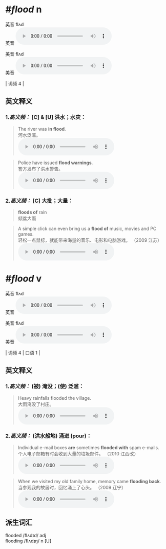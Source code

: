 # ***\#flood*** n
英音 flʌd  
英音
<audio src="./media/flood-B.aac" controls="controls"></audio>

美音 flʌd  
美音
<audio src="./media/flood.aac" controls="controls"></audio>



| 词频 4 |  

英文释义
---
### 1.*高义频：* **[C] & [U] 洪水；水灾：**  

 > The river was **in flood**.   
 > 河水泛滥。    
<audio src="./media/flood-1.aac" controls="controls"></audio>

 > Police have issued **flood warnings**.  
 > 警方发布了洪水警告。    
<audio src="./media/flood-2.aac" controls="controls"></audio>

### 2.*高义频：* **[C] 大批；大量：**  

 > **floods of** rain  
 > 倾盆大雨    

 > A simple click can even bring us a **flood of** music, movies and PC games.  
 > 轻松一点鼠标，就能带来海量的音乐、电影和电脑游戏。  （2009 江苏）  
<audio src="./media/flood-3.aac" controls="controls"></audio>


# ***\#flood*** v
英音 flʌd  
英音
<audio src="./media/flood-B.aac" controls="controls"></audio>

美音 flʌd  
美音
<audio src="./media/flood.aac" controls="controls"></audio>



| 词频 4 | 口语 1 |  

英文释义
---
### 1.*高义频：* **(被) 淹没；(使) 泛滥：**  

 > Heavy rainfalls flooded the village.  
 > 大雨淹没了村庄。    
<audio src="./media/flood-4.aac" controls="controls"></audio>

### 2.*高义频：* **(洪水般地) 涌进 (pour)：**  

 > Individual e-mail boxes **are** sometimes **flooded with** spam e-mails.   
 > 个人电子邮箱有时会收到大量的垃圾邮件。  （2010 江西改）  
<audio src="./media/flood-6.aac" controls="controls"></audio>

 > When we visited my old family home, memory came **flooding back**.   
 > 当参观我的故居时，回忆涌上了心头。  （2009 辽宁）  
<audio src="./media/P183 flood-1.aac" controls="controls"></audio>


派生词汇
---
flooded /flʌdɪd/ adj   
flooding /flʌdɪŋ/ n [U]   

